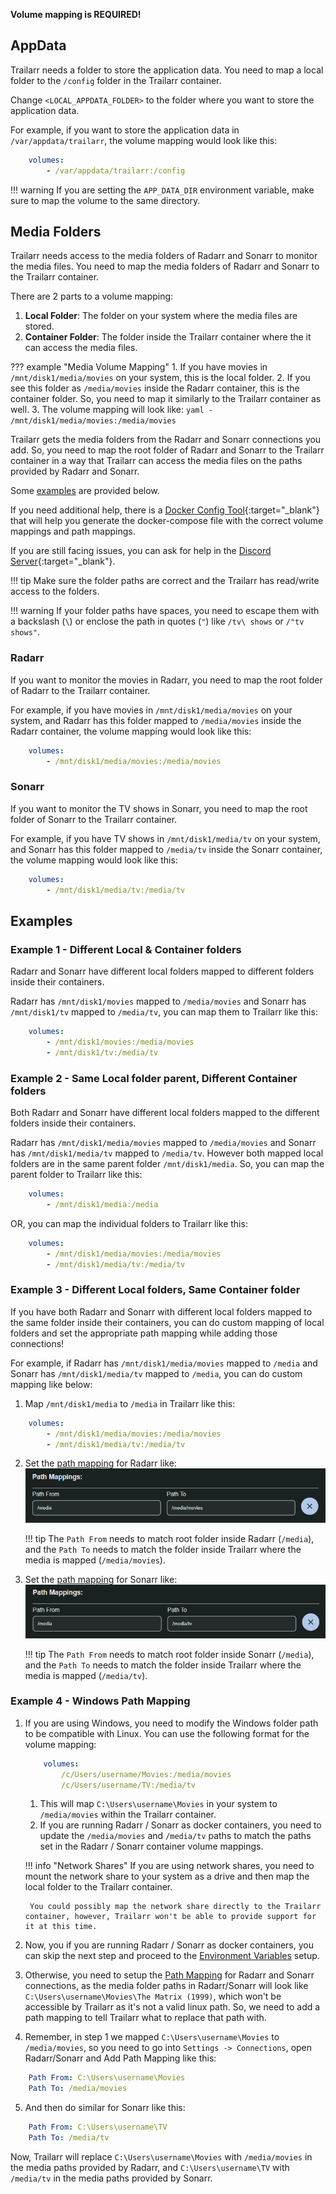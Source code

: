 **Volume mapping is REQUIRED!**

## AppData

Trailarr needs a folder to store the application data. You need to map a local folder to the `/config` folder in the Trailarr container.

Change `<LOCAL_APPDATA_FOLDER>` to the folder where you want to store the application data.

For example, if you want to store the application data in `/var/appdata/trailarr`, the volume mapping would look like this:
```yaml
    volumes:
        - /var/appdata/trailarr:/config
```

!!! warning
    If you are setting the `APP_DATA_DIR` environment variable, make sure to map the volume to the same directory.


## Media Folders

Trailarr needs access to the media folders of Radarr and Sonarr to monitor the media files. You need to map the media folders of Radarr and Sonarr to the Trailarr container.

There are 2 parts to a volume mapping:

1. **Local Folder**: The folder on your system where the media files are stored.
2. **Container Folder**: The folder inside the Trailarr container where the it can access the media files.

??? example "Media Volume Mapping"
    1. If you have movies in `/mnt/disk1/media/movies` on your system, this is the local folder.
    2. If you see this folder as `/media/movies` inside the Radarr container, this is the container folder. So, you need to map it similarly to the Trailarr container as well.
    3. The volume mapping will look like:
    ```yaml
        - /mnt/disk1/media/movies:/media/movies
    ```

Trailarr gets the media folders from the Radarr and Sonarr connections you add. So, you need to map the root folder of Radarr and Sonarr to the Trailarr container in a way that Trailarr can access the media files on the paths provided by Radarr and Sonarr. 

Some [examples](#examples) are provided below. 

If you need additional help, there is a [Docker Config Tool](https://nandyalu.github.io/trailarr/help/docker-builder/builder.html){:target="_blank"} that will help you generate the docker-compose file with the correct volume mappings and path mappings.

If you are still facing issues, you can ask for help in the [Discord Server](https://discord.gg/KKPr5kQEzQ){:target="_blank"}.

!!! tip
    Make sure the folder paths are correct and the Trailarr has read/write access to the folders.

!!! warning
    If your folder paths have spaces, you need to escape them with a backslash (`\`) or enclose the path in quotes (`"`) like `/tv\ shows` or `/"tv shows"`.

### Radarr

If you want to monitor the movies in Radarr, you need to map the root folder of Radarr to the Trailarr container.

For example, if you have movies in `/mnt/disk1/media/movies` on your system, and Radarr has this folder mapped to `/media/movies` inside the Radarr container, the volume mapping would look like this:

```yaml
    volumes:
        - /mnt/disk1/media/movies:/media/movies
```

### Sonarr

If you want to monitor the TV shows in Sonarr, you need to map the root folder of Sonarr to the Trailarr container.

For example, if you have TV shows in `/mnt/disk1/media/tv` on your system, and Sonarr has this folder mapped to `/media/tv` inside the Sonarr container, the volume mapping would look like this:

```yaml
    volumes:
        - /mnt/disk1/media/tv:/media/tv
```


## Examples

### Example 1 - Different Local & Container folders

Radarr and Sonarr have different local folders mapped to different folders inside their containers.

Radarr has `/mnt/disk1/movies` mapped to `/media/movies` and Sonarr has `/mnt/disk1/tv` mapped to `/media/tv`, you can map them to Trailarr like this:

```yaml
    volumes:
        - /mnt/disk1/movies:/media/movies
        - /mnt/disk1/tv:/media/tv
```


### Example 2 - Same Local folder parent, Different Container folders

Both Radarr and Sonarr have different local folders mapped to the different folders inside their containers.

Radarr has `/mnt/disk1/media/movies` mapped to `/media/movies` and Sonarr has `/mnt/disk1/media/tv` mapped to `/media/tv`. However both mapped local folders are in the same parent folder `/mnt/disk1/media`. So, you can map the parent folder to Trailarr like this:

```yaml
    volumes:
        - /mnt/disk1/media:/media
```

OR, you can map the individual folders to Trailarr like this:

```yaml
    volumes:
        - /mnt/disk1/media/movies:/media/movies
        - /mnt/disk1/media/tv:/media/tv
```


### Example 3 - Different Local folders, Same Container folder

If you have both Radarr and Sonarr with different local folders mapped to the same folder inside their containers, you can do custom mapping of local folders and set the appropriate path mapping while adding those connections!

For example, if Radarr has `/mnt/disk1/media/movies` mapped to `/media` and Sonarr has `/mnt/disk1/media/tv` mapped to `/media`, you can do custom mapping like below:

1. Map `/mnt/disk1/media` to `/media` in Trailarr like this:
```yaml
    volumes:
        - /mnt/disk1/media/movies:/media/movies
        - /mnt/disk1/media/tv:/media/tv
```

2. Set the [path mapping](../setup/connections.md#path-mapping) for Radarr like:
![Radarr Path Mapping](radarr-mapping.png)

    !!! tip
        The `Path From` needs to match root folder inside Radarr (`/media`), and the `Path To` needs to match the folder inside Trailarr where the media is mapped (`/media/movies`).

3. Set the [path mapping](../setup/connections.md#path-mapping) for Sonarr like:
![Sonarr Path Mapping](sonarr-mapping.png)

    !!! tip
        The `Path From` needs to match root folder inside Sonarr (`/media`), and the `Path To` needs to match the folder inside Trailarr where the media is mapped (`/media/tv`).


### Example 4 - Windows Path Mapping

1. If you are using Windows, you need to modify the Windows folder path to be compatible with Linux. You can use the following format for the volume mapping:

    ```yaml
        volumes:
            /c/Users/username/Movies:/media/movies
            /c/Users/username/TV:/media/tv
    ```

    1. This will map `C:\Users\username\Movies` in your system to `/media/movies` within the Trailarr container.
    2. If you are running Radarr / Sonarr as docker containers, you need to update the `/media/movies` and `/media/tv` paths to match the paths set in the Radarr / Sonarr container volume mappings.


    !!! info "Network Shares"
        If you are using network shares, you need to mount the network share to your system as a drive and then map the local folder to the Trailarr container.

        You could possibly map the network share directly to the Trailarr container, however, Trailarr won't be able to provide support for it at this time.

2. Now, you if you are running Radarr / Sonarr as docker containers, you can skip the next step and proceed to the [Environment Variables](env-variables.md) setup.

3. Otherwise, you need to setup the [Path Mapping](../setup/connections.md#path-mapping) for Radarr and Sonarr connections, as the media folder paths in Radarr/Sonarr will look like `C:\Users\username\Movies\The Matrix (1999)`, which won't be accessible by Trailarr as it's not a valid linux path. So, we need to add a path mapping to tell Trailarr what to replace that path with.

4. Remember, in step 1 we mapped `C:\Users\username\Movies` to `/media/movies`, so you need to go into `Settings -> Connections`, open Radarr/Sonarr and Add Path Mapping like this:

```yaml
    Path From: C:\Users\username\Movies
    Path To: /media/movies
```

5. And then do similar for Sonarr like this:

```yaml
    Path From: C:\Users\username\TV
    Path To: /media/tv
```

Now, Trailarr will replace `C:\Users\username\Movies` with `/media/movies` in the media paths provided by Radarr, and `C:\Users\username\TV` with `/media/tv` in the media paths provided by Sonarr.
